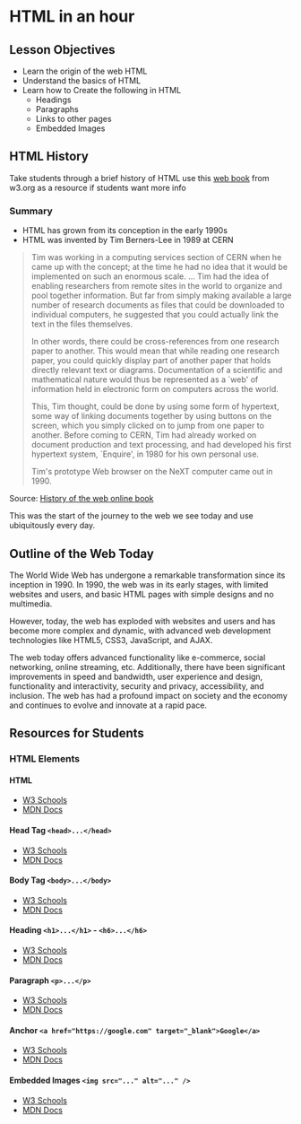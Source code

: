 # HTML in an hour

## Lesson Objectives

- Learn the origin of the web HTML
- Understand the basics of HTML
- Learn how to Create the following in HTML
  - Headings
  - Paragraphs
  - Links to other pages
  - Embedded Images

## HTML History

Take students through a brief history of HTML use this [web book](https://www.w3.org/People/Raggett/book4/ch02.html) from w3.org as a resource if students want more info

### Summary

- HTML has grown from its conception in the early 1990s
- HTML was invented by Tim Berners-Lee in 1989 at CERN

> Tim was working in a computing services section of CERN when he came up with the concept; at the time he had no idea that it would be implemented on such an enormous scale. ... Tim had the idea of enabling researchers from remote sites in the world to organize and pool together information. But far from simply making available a large number of research documents as files that could be downloaded to individual computers, he suggested that you could actually link the text in the files themselves.
>
> In other words, there could be cross-references from one research paper to another. This would mean that while reading one research paper, you could quickly display part of another paper that holds directly relevant text or diagrams. Documentation of a scientific and mathematical nature would thus be represented as a `web' of information held in electronic form on computers across the world.
>
>This, Tim thought, could be done by using some form of hypertext, some way of linking documents together by using buttons on the screen, which you simply clicked on to jump from one paper to another. Before coming to CERN, Tim had already worked on document production and text processing, and had developed his first hypertext system, `Enquire', in 1980 for his own personal use.
>
> Tim's prototype Web browser on the NeXT computer came out in 1990.

Source: [History of the web online book](https://www.w3.org/People/Raggett/book4/ch02.html)

This was the start of the journey to the web we see today and use ubiquitously every day.

## Outline of the Web Today

The World Wide Web has undergone a remarkable transformation since its inception in 1990. In 1990, the web was in its early stages, with limited websites and users, and basic HTML pages with simple designs and no multimedia.

However, today, the web has exploded with websites and users and has become more complex and dynamic, with advanced web development technologies like HTML5, CSS3, JavaScript, and AJAX.

The web today offers advanced functionality like e-commerce, social networking, online streaming, etc. Additionally, there have been significant improvements in speed and bandwidth, user experience and design, functionality and interactivity, security and privacy, accessibility, and inclusion. The web has had a profound impact on society and the economy and continues to evolve and innovate at a rapid pace.

## Resources for Students

### HTML Elements

#### HTML

- [W3 Schools](https://www.w3schools.com/html/)
- [MDN Docs](https://developer.mozilla.org/en-US/docs/Web/HTML)

#### Head Tag `<head>...</head>`

- [W3 Schools](https://www.w3schools.com/html/html_head.asp)
- [MDN Docs](https://developer.mozilla.org/en-US/docs/Web/HTML/Element/head)

#### Body Tag `<body>...</body>`

- [W3 Schools](https://www.w3schools.com/tags/tag_body.asp)
- [MDN Docs](https://developer.mozilla.org/en-US/docs/Web/HTML/Element/body)

#### Heading `<h1>...</h1>` - `<h6>...</h6>`

- [W3 Schools](https://www.w3schools.com/tags/tag_hn.asp)
- [MDN Docs](https://developer.mozilla.org/en-US/docs/Web/HTML/Element/Heading_Elements)

#### Paragraph `<p>...</p>`

- [W3 Schools](https://www.w3schools.com/tags/tag_p.asp)
- [MDN Docs](https://developer.mozilla.org/en-US/docs/Web/HTML/Element/p)

#### Anchor `<a href="https://google.com" target="_blank">Google</a>`

- [W3 Schools](https://www.w3schools.com/tags/tag_a.asp)
- [MDN Docs](https://developer.mozilla.org/en-US/docs/Web/HTML/Element/a)

#### Embedded Images `<img src="..." alt="..." />`

- [W3 Schools](https://www.w3schools.com/tags/tag_img.asp)
- [MDN Docs](https://developer.mozilla.org/en-US/docs/Web/HTML/Element/img)

